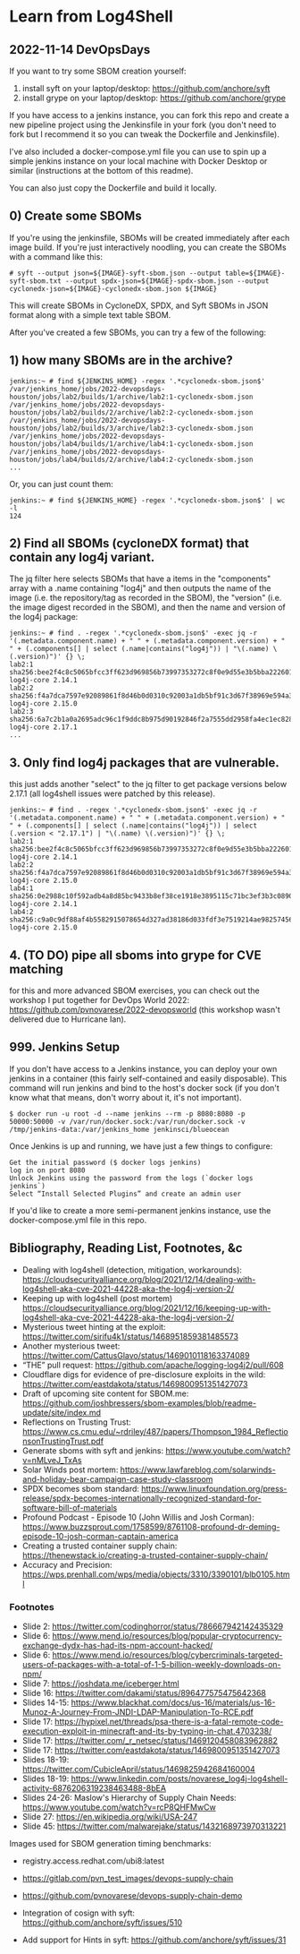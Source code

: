 # Learn from Log4Shell
## 2022-11-14 DevOpsDays 

If you want to try some SBOM creation yourself:

1) install syft on your laptop/desktop: https://github.com/anchore/syft
2) install grype on your laptop/desktop: https://github.com/anchore/grype

If you have access to a jenkins instance, you can fork this repo and create a new pipeline project using the Jenkinsfile in your fork (you don't need to fork but I recommend it so you can tweak the Dockerfile and Jenkinsfile).

I've also included a docker-compose.yml file you can use to spin up a simple jenkins instance on your local machine with Docker Desktop or similar (instructions at the bottom of this readme).

You can also just copy the Dockerfile and build it locally.

## 0) Create some SBOMs 
If you're using the jenkinsfile, SBOMs will be created immediately after each image build.  If you're just interactively noodling, you can create the SBOMs with a command like this:
```
# syft --output json=${IMAGE}-syft-sbom.json --output table=${IMAGE}-syft-sbom.txt --output spdx-json=${IMAGE}-spdx-sbom.json --output cyclonedx-json=${IMAGE}-cyclonedx-sbom.json ${IMAGE} 
```
This will create SBOMs in CycloneDX, SPDX, and Syft SBOMs in JSON format along with a simple text table SBOM.

After you've created a few SBOMs, you can try a few of the following:

## 1) how many SBOMs are in the archive?
```
jenkins:~ # find ${JENKINS_HOME} -regex '.*cyclonedx-sbom.json$'
/var/jenkins_home/jobs/2022-devopsdays-houston/jobs/lab2/builds/1/archive/lab2:1-cyclonedx-sbom.json
/var/jenkins_home/jobs/2022-devopsdays-houston/jobs/lab2/builds/2/archive/lab2:2-cyclonedx-sbom.json
/var/jenkins_home/jobs/2022-devopsdays-houston/jobs/lab2/builds/3/archive/lab2:3-cyclonedx-sbom.json
/var/jenkins_home/jobs/2022-devopsdays-houston/jobs/lab4/builds/1/archive/lab4:1-cyclonedx-sbom.json
/var/jenkins_home/jobs/2022-devopsdays-houston/jobs/lab4/builds/2/archive/lab4:2-cyclonedx-sbom.json
...
```
Or, you can just count them:
```
jenkins:~ # find ${JENKINS_HOME} -regex '.*cyclonedx-sbom.json$' | wc -l
124
```

## 2) Find all SBOMs (cycloneDX format) that contain any log4j variant.

The jq filter here selects SBOMs that have a items in the "components" array with a .name containing "log4j" and then outputs the name of the image (i.e. the repository/tag as recorded in the SBOM), the "version" (i.e. the image digest recorded in the SBOM), and then the name and version of the log4j package:
```
jenkins:~ # find . -regex '.*cyclonedx-sbom.json$' -exec jq -r '(.metadata.component.name) + " " + (.metadata.component.version) + " " + (.components[] | select (.name|contains("log4j")) | "\(.name) \(.version)")' {} \;
lab2:1 sha256:bee2f4c8c5065bfcc3ff623d969856b73997353272c8f0e9d55e3b5bba222601 log4j-core 2.14.1
lab2:2 sha256:f4a7dca7597e92089861f8d46b0d0310c92003a1db5bf91c3d67f38969e594a3 log4j-core 2.15.0
lab2:3 sha256:6a7c2b1a0a2695adc96c1f9ddc8b975d90192846f2a7555dd2958fa4ec1ec828 log4j-core 2.17.1
...
```

## 3. Only find log4j packages that are vulnerable.

this just adds another "select" to the jq filter to get package versions below 2.17.1 (all log4shell issues were patched by this release).
```
jenkins:~ # find . -regex '.*cyclonedx-sbom.json$' -exec jq -r '(.metadata.component.name) + " " + (.metadata.component.version) + " " + (.components[] | select (.name|contains("log4j")) | select (.version < "2.17.1") | "\(.name) \(.version)")' {} \;
lab2:1 sha256:bee2f4c8c5065bfcc3ff623d969856b73997353272c8f0e9d55e3b5bba222601 log4j-core 2.14.1
lab2:2 sha256:f4a7dca7597e92089861f8d46b0d0310c92003a1db5bf91c3d67f38969e594a3 log4j-core 2.15.0
lab4:1 sha256:0e2988c10f592adb4a8d85bc9433b8ef38ce1918e3895115c71bc3ef3b3c0890 log4j-core 2.14.1
lab4:2 sha256:c9a0c9df88af4b5582915078654d327ad38186d033fdf3e7519214ae98257456 log4j-core 2.15.0
```

## 4. (TO DO) pipe all sboms into grype for CVE matching
for this and more advanced SBOM exercises, you can check out the workshop I put together for DevOps World 2022: https://github.com/pvnovarese/2022-devopsworld (this workshop wasn't delivered due to Hurricane Ian).


## 999. Jenkins Setup

If you don't have access to a Jenkins instance, you can deploy your own jenkins in a container (this fairly self-contained and easily disposable). This command will run jenkins and bind to the host's docker sock (if you don't know what that means, don't worry about it, it's not important).

```
$ docker run -u root -d --name jenkins --rm -p 8080:8080 -p 50000:50000 -v /var/run/docker.sock:/var/run/docker.sock -v /tmp/jenkins-data:/var/jenkins_home jenkinsci/blueocean
```

Once Jenkins is up and running, we have just a few things to configure:

    Get the initial password ($ docker logs jenkins)
    log in on port 8080
    Unlock Jenkins using the password from the logs (`docker logs jenkins`)
    Select “Install Selected Plugins” and create an admin user

If you'd like to create a more semi-permanent jenkins instance, use the docker-compose.yml file in this repo.

## Bibliography, Reading List, Footnotes, &c

* Dealing with log4shell (detection, mitigation, workarounds): https://cloudsecurityalliance.org/blog/2021/12/14/dealing-with-log4shell-aka-cve-2021-44228-aka-the-log4j-version-2/ 
* Keeping up with log4shell (post mortem) https://cloudsecurityalliance.org/blog/2021/12/16/keeping-up-with-log4shell-aka-cve-2021-44228-aka-the-log4j-version-2/ 
* Mysterious tweet hinting at the exploit: https://twitter.com/sirifu4k1/status/1468951859381485573 
* Another mysterious tweet: https://twitter.com/CattusGlavo/status/1469010118163374089 
* “THE” pull request: https://github.com/apache/logging-log4j2/pull/608 
* Cloudflare digs for evidence of pre-disclosure exploits in the wild: https://twitter.com/eastdakota/status/1469800951351427073 
* Draft of upcoming site content for SBOM.me: https://github.com/joshbressers/sbom-examples/blob/readme-update/site/index.md
* Reflections on Trusting Trust: https://www.cs.cmu.edu/~rdriley/487/papers/Thompson_1984_ReflectionsonTrustingTrust.pdf 
* Generate sboms with syft and jenkins: https://www.youtube.com/watch?v=nMLveJ_TxAs
* Solar Winds post mortem: https://www.lawfareblog.com/solarwinds-and-holiday-bear-campaign-case-study-classroom
* SPDX becomes sbom standard: https://www.linuxfoundation.org/press-release/spdx-becomes-internationally-recognized-standard-for-software-bill-of-materials
* Profound Podcast - Episode 10 (John Willis and Josh Corman): https://www.buzzsprout.com/1758599/8761108-profound-dr-deming-episode-10-josh-corman-captain-america 
* Creating a trusted container supply chain: https://thenewstack.io/creating-a-trusted-container-supply-chain/ 
* Accuracy and Precision: https://wps.prenhall.com/wps/media/objects/3310/3390101/blb0105.html 

### Footnotes

* Slide 2: https://twitter.com/codinghorror/status/786667942142435329
* Slide 6: https://www.mend.io/resources/blog/popular-cryptocurrency-exchange-dydx-has-had-its-npm-account-hacked/ 
* Slide 6: https://www.mend.io/resources/blog/cybercriminals-targeted-users-of-packages-with-a-total-of-1-5-billion-weekly-downloads-on-npm/ 
* Slide 7: https://joshdata.me/iceberger.html 
* Slide 16: https://twitter.com/dakami/status/896477575475642368
* Slides 14-15: https://www.blackhat.com/docs/us-16/materials/us-16-Munoz-A-Journey-From-JNDI-LDAP-Manipulation-To-RCE.pdf
* Slide 17: https://hypixel.net/threads/psa-there-is-a-fatal-remote-code-execution-exploit-in-minecraft-and-its-by-typing-in-chat.4703238/
* Slide 17: https://twitter.com/_r_netsec/status/1469120458083962882 
* Slide 17: https://twitter.com/eastdakota/status/1469800951351427073 
* Slides 18-19: https://twitter.com/CubicleApril/status/1469825942684160004
* Slides 18-19: https://www.linkedin.com/posts/novarese_log4j-log4shell-activity-6876206319238463488-8bEA 
* Slides 24-26: Maslow's Hierarchy of Supply Chain Needs: https://www.youtube.com/watch?v=rcP8QHFMwCw 
* Slide 27: https://en.wikipedia.org/wiki/USA-247 
* Slide 45: https://twitter.com/malwarejake/status/1432168973970313221 

Images used for SBOM generation timing benchmarks:
* registry.access.redhat.com/ubi8:latest 
* https://gitlab.com/pvn_test_images/devops-supply-chain 
* https://github.com/pvnovarese/devops-supply-chain-demo 

* Integration of cosign with syft: https://github.com/anchore/syft/issues/510
* Add support for Hints in syft: https://github.com/anchore/syft/issues/31 


